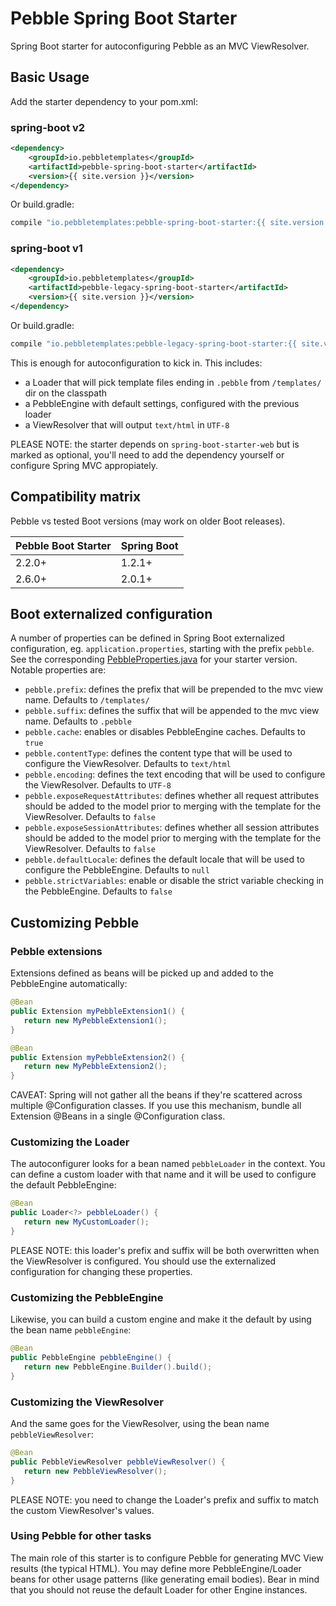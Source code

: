 ---
---

# Pebble Spring Boot Starter
Spring Boot starter for autoconfiguring Pebble as an MVC ViewResolver.

## Basic Usage
Add the starter dependency to your pom.xml:

### spring-boot v2
```XML
<dependency>
	<groupId>io.pebbletemplates</groupId>
	<artifactId>pebble-spring-boot-starter</artifactId>
	<version>{{ site.version }}</version>
</dependency>
```
Or build.gradle:
```groovy
compile "io.pebbletemplates:pebble-spring-boot-starter:{{ site.version }}"
```

### spring-boot v1
```XML
<dependency>
	<groupId>io.pebbletemplates</groupId>
	<artifactId>pebble-legacy-spring-boot-starter</artifactId>
	<version>{{ site.version }}</version>
</dependency>
```
Or build.gradle:
```groovy
compile "io.pebbletemplates:pebble-legacy-spring-boot-starter:{{ site.version }}"
```

This is enough for autoconfiguration to kick in. This includes:

* a Loader that will pick template files ending in ``.pebble`` from ``/templates/`` dir on the classpath
* a PebbleEngine with default settings, configured with the previous loader
* a ViewResolver that will output ``text/html`` in ``UTF-8``

PLEASE NOTE: the starter depends on ``spring-boot-starter-web`` but is marked as optional, you'll need to add the dependency yourself or configure Spring MVC appropiately.

## Compatibility matrix
Pebble vs tested Boot versions (may work on older Boot releases).

| Pebble Boot Starter | Spring Boot |
| --- | --- |
| 2.2.0+ | 1.2.1+ |
| 2.6.0+ | 2.0.1+ |

## Boot externalized configuration
A number of properties can be defined in Spring Boot externalized configuration, eg. ``application.properties``, starting with the prefix ``pebble``. See the corresponding [PebbleProperties.java](https://github.com/PebbleTemplates/pebble/blob/master/pebble-spring/pebble-spring-boot-starter/src/main/java/com/mitchellbosecke/pebble/boot/autoconfigure/PebbleProperties.java) for your starter version. Notable properties are:

* ``pebble.prefix``: defines the prefix that will be prepended to the mvc view name. Defaults to ``/templates/``
* ``pebble.suffix``: defines the suffix that will be appended to the mvc view name. Defaults to ``.pebble``
* ``pebble.cache``: enables or disables PebbleEngine caches. Defaults to ``true``
* ``pebble.contentType``: defines the content type that will be used to configure the ViewResolver. Defaults to ``text/html``
* ``pebble.encoding``: defines the text encoding that will be used to configure the ViewResolver. Defaults to ``UTF-8``
* ``pebble.exposeRequestAttributes``: defines whether all request attributes should be added to the model prior to merging with the template for the ViewResolver. Defaults to ``false``
* ``pebble.exposeSessionAttributes``: defines whether all session attributes should be added to the model prior to merging with the template for the ViewResolver. Defaults to ``false``
* ``pebble.defaultLocale``: defines the default locale that will be used to configure the PebbleEngine. Defaults to ``null``
* ``pebble.strictVariables``: enable or disable the strict variable checking in the PebbleEngine. Defaults to ``false``

## Customizing Pebble
### Pebble extensions
Extensions defined as beans will be picked up and added to the PebbleEngine automatically:
```java
@Bean
public Extension myPebbleExtension1() {
   return new MyPebbleExtension1();
}

@Bean
public Extension myPebbleExtension2() {
   return new MyPebbleExtension2();
}
```
CAVEAT: Spring will not gather all the beans if they're scattered across multiple @Configuration classes. If you use this mechanism, bundle all Extension @Beans in a single @Configuration class.

### Customizing the Loader
The autoconfigurer looks for a bean named ``pebbleLoader`` in the context. You can define a custom loader with that name and it will be used to configure the default PebbleEngine:
```java
@Bean
public Loader<?> pebbleLoader() {
   return new MyCustomLoader();
}
```
PLEASE NOTE: this loader's prefix and suffix will be both overwritten when the ViewResolver is configured. You should use the externalized configuration for changing these properties.

### Customizing the PebbleEngine
Likewise, you can build a custom engine and make it the default by using the bean name ``pebbleEngine``:
```java
@Bean
public PebbleEngine pebbleEngine() {
   return new PebbleEngine.Builder().build();
}
```

### Customizing the ViewResolver
And the same goes for the ViewResolver, using the bean name ``pebbleViewResolver``:
```java
@Bean
public PebbleViewResolver pebbleViewResolver() {
   return new PebbleViewResolver();
}
```
PLEASE NOTE: you need to change the Loader's prefix and suffix to match the custom ViewResolver's values.

### Using Pebble for other tasks
The main role of this starter is to configure Pebble for generating MVC View results (the typical HTML). You may define more PebbleEngine/Loader beans for other usage patterns (like generating email bodies). Bear in mind that you should not reuse the default Loader for other Engine instances.

